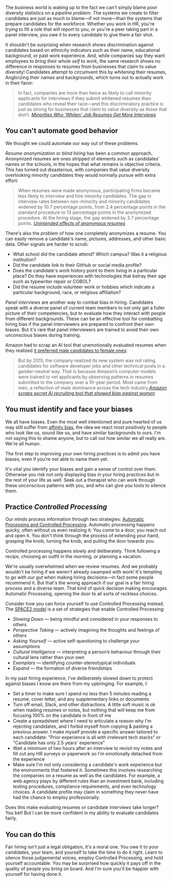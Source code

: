 The business world is waking up to the fact we can't simply blame poor diversity statistics on a *pipeline problem*. The systems we create to filter candidates are just as much to blame—if not more—than the systems that prepare candidates for the workforce. Whether you work in HR, you're trying to fill a role that will report to you, or you're a peer taking part in a panel interview, you owe it to every candidate to give them a fair shot.

It shouldn't be surprising when research shows discrimination against candidates based on ethnicity indicators such as their name, educational background, or past work experience. And, while companies say they want employees to *bring their whole self* to work, the same research shows no difference in responses to resumes from businesses that claim to value diversity! Candidates attempt to circumvent this by *whitening* their resumes, Anglicizing their names and backgrounds, which turns out to actually work in their favor:

> In fact, companies are more than twice as likely to call minority applicants for interviews if they submit whitened resumes than candidates who reveal their race—and this discriminatory practice is just as strong for businesses that claim to value diversity as those that don’t. <cite>[Minorities Who 'Whiten' Job Resumes Get More Interviews](https://hbswk.hbs.edu/item/minorities-who-whiten-job-resumes-get-more-interviews)</cite>

## You can't automate good behavior

We thought we could automate our way out of these problems.

*Resume anonymization* or *blind hiring* has been a common approach. Anonymized resumes are ones stripped of elements such as candidates' names or the schools, in the hopes that what remains is objective criteria. This has turned out disasterous, with companies that value diversity overlooking minority candidates they would normally pursue with extra effort:

> When resumes were made anonymous, participating firms became less likely to interview and hire minority candidates. The gap in interview rates between non-minority and minority candidates widened by 10.7 percentage points, from 2.4 percentage points in the standard procedure to 13 percentage points in the anonymized procedure. At the hiring stage, the gap widened by 3.7 percentage points. <cite>[Unintended effects of anonymous resumes](https://www.povertyactionlab.org/case-study/unintended-effects-anonymous-resumes)</cite>

There's also the problem of how one completely anonymizes a resume. You can easily remove a candidate's name, pictures, addresses, and other basic data. Other signals are harder to scrub:

* What school did the candidate attend? Which campus? Was it a religious institution?
* Did the candidate link to their GitHub or social media profile?
* Does the candidate's work history point to them living in a particular place? Do they have experiences with technologies that betray their age such as typewriter repair or COBOL?
* Did the resume include volunteer work or hobbies which indicate a particular background, race, or religious affiliation?

*Panel interviews* are another way to combat bias in hiring. Candidates speak with a diverse panel of current team members to not only get a fuller picture of their competencies, but to evaluate how they interact with people from different backgrounds. These can be an effective tool for combatting hiring bias if the panel interviewers are prepared to confront their own biases. But it's rare that panel interviewers are trained to avoid their own unconscious biases during training.

Amazon had to scrap an AI tool that unemotionally evaluated resumes when they realized [it preferred male candidates to female ones](https://www.reuters.com/article/us-amazon-com-jobs-automation-insight-idUSKCN1MK08G): 

> But by 2015, the company realized its new system was not rating candidates for software developer jobs and other technical posts in a gender-neutral way.
> That is because Amazon’s computer models were trained to vet applicants by observing patterns in resumes submitted to the company over a 10-year period. Most came from men, a reflection of male dominance across the tech industry.<cite>[Amazon scraps secret AI recruiting tool that showed bias against women](https://www.reuters.com/article/us-amazon-com-jobs-automation-insight-idUSKCN1MK08G)</cite>

## You must identify and face your biases

We all have biases. Even the most well intentioned and pure hearted of us may still suffer from [affinity bias](https://diversityjournal.com/13763-affinity-bias-conundrum-illusion-inclusion-part-iii/), the idea we react most positively to people who look like us, sound like us, and have similar backgrounds to ours. I'm not saying this to shame anyone, but to call out how similar we all really are. We're all human.

The first step to improving your own hiring practices is to admit you have biases, even if you're not able to name them yet.

It's vital you identify your biases and gain a sense of control over them. Otherwise you risk not only displaying bias in your hiring practices but in the rest of your life as well. Seek out a therapist who can work through these unconscious patterns with you, and who can give you tools to silence them.

## Practice *Controlled Processing*

Our minds process information through two strategies: [Automatic Processing and Controlled Processing](https://en.wikipedia.org/wiki/Automatic_and_controlled_processes). Automatic processing happens quicky, often without us even realizing it: You come to a door, you reach out and open it. You don't think through the process of extending your hand, grasping the knob, turning the knob, and pulling the door towards you.

Controlled processing happens slowly and deliberately. Think following a recipe, choosing an outfit in the morning, or planning a vacation.

We're usually overwhelmed when we review resumes. And we probably wouldn't be hiring if we weren't already swamped with work! It's tempting to *go with our gut* when making hiring decisions—in fact some people recommend it. But that's the wrong approach if our goal is a fair hiring process and a diverse team. That kind of quick decision making encourages Automatic Processing, opening the door to all sorts of reckless choices.

Consider how you can force yourself to use Controlled Processing instead. The [SPACE2 model](https://cultureplusconsulting.com/2018/10/17/six-proven-strategies-for-managing-unconscious-bias/) is a set of strategies that enable Controlled Processing:
* *Slowing Down* — being mindful and considered in your responses to others
* *Perspective Taking* — actively imagining the thoughts and feelings of others
* *Asking Yourself* — active self-questioning to challenge your assumptions
* *Cultural Intelligence* — interpreting a person’s behaviour through their cultural lens rather than your own
* *Exemplars* — identifying counter-stereotypical individuals
* *Expand* — the formation of diverse friendships

In my past hiring experience, I've deliberately slowed down to protect against biases I know are there from my upbringing. For example, I:

* Set a timer to make sure I spend no less than 5 minutes reading a resume, cover letter, and any supplementary links or documents
* Turn off email, Slack, and other distractions. A little soft music is ok when reading resumes or notes, but nothing that will keep me from focusing 100% on the candidate in front of me
* Create a spreadsheet where I need to articulate a *reason* why I'm rejecting candidates, and I forbid myself from copying & pasting a previous answer. I make myself provide a specific answer tailored to each candidate: "Prior experience is all with irrelevant tech stacks" or "Candidate has only 2.5 years' experience"
* Wait a minimum of two hours after an interview to revisit my notes and fill out any HR surveys or paperwork so I'm emotionally detached from the experience
* Make sure I'm not only considering a candidate's work experience but the environments that fostered it. Sometimes this involves researching the companies on a resume as well as the candidates. For example, a web agency plays by different rules than an investment bank, including testing procedures, compliance requirements, and even technology choices. A candidate profile may claim in something they never have had the chance to employ professionally.

Does this make evaluating resumes or candidate interviews take longer? You bet! But I can be more confident in my ability to evaluate candidates fairly.

## You can do this

Fair hiring isn't just a legal obligation, it's a moral one. You owe it to your candidates, your team, and yourself to take the time to do it right. Learn to silence those judgemental voices, employ Controlled Processing, and hold yourself accountable. You may be surprised how quickly it pays off in the quality of people you bring on board. And I'm sure you'll be happier with yourself for having done it.
